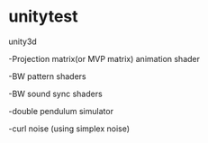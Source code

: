 # unitytest
unity3d

-Projection matrix(or MVP matrix) animation shader

-BW pattern shaders

-BW sound sync shaders

-double pendulum simulator

-curl noise (using simplex noise)
